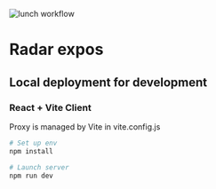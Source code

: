 ![lunch workflow](https://github.com/ederevel/lunch/actions/workflows/deploy.yml/badge.svg)

# Radar expos

## Local deployment for development

### React + Vite Client
Proxy is managed by Vite in vite.config.js

```bash
# Set up env
npm install

# Launch server
npm run dev
```
